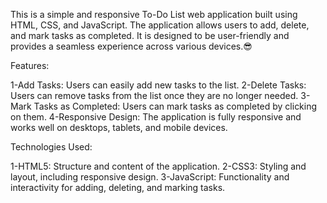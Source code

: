 This is a simple and responsive To-Do List web application built using HTML, CSS, and JavaScript. The application allows users to add, delete, and mark tasks as completed. It is designed to be user-friendly and provides a seamless experience across various devices.😎

Features:

1-Add Tasks: Users can easily add new tasks to the list.
2-Delete Tasks: Users can remove tasks from the list once they are no longer needed.
3-Mark Tasks as Completed: Users can mark tasks as completed by clicking on them.
4-Responsive Design: The application is fully responsive and works well on desktops, tablets, and mobile devices.

Technologies Used:

1-HTML5: Structure and content of the application.
2-CSS3: Styling and layout, including responsive design.
3-JavaScript: Functionality and interactivity for adding, deleting, and marking tasks.
